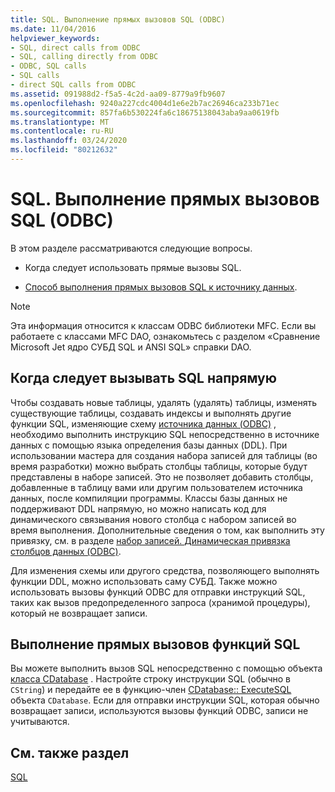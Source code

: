 ```yaml
---
title: SQL. Выполнение прямых вызовов SQL (ODBC)
ms.date: 11/04/2016
helpviewer_keywords:
- SQL, direct calls from ODBC
- SQL, calling directly from ODBC
- ODBC, SQL calls
- SQL calls
- direct SQL calls from ODBC
ms.assetid: 091988d2-f5a5-4c2d-aa09-8779a9fb9607
ms.openlocfilehash: 9240a227cdc4004d1e6e2b7ac26946ca233b71ec
ms.sourcegitcommit: 857fa6b530224fa6c18675138043aba9aa0619fb
ms.translationtype: MT
ms.contentlocale: ru-RU
ms.lasthandoff: 03/24/2020
ms.locfileid: "80212632"
---
```

# <a name="sql-making-direct-sql-calls-odbc"></a>SQL. Выполнение прямых вызовов SQL (ODBC)

В этом разделе рассматриваются следующие вопросы.

- Когда следует использовать прямые вызовы SQL.

- [Способ выполнения прямых вызовов SQL к источнику данных](#_core_making_direct_sql_function_calls).

> [!NOTE]
>  Эта информация относится к классам ODBC библиотеки MFC. Если вы работаете с классами MFC DAO, ознакомьтесь с разделом «Сравнение Microsoft Jet ядро СУБД SQL и ANSI SQL» справки DAO.

##  <a name="when-to-call-sql-directly"></a><a name="_core_when_to_call_sql_directly"></a>Когда следует вызывать SQL напрямую

Чтобы создавать новые таблицы, удалять (удалять) таблицы, изменять существующие таблицы, создавать индексы и выполнять другие функции SQL, изменяющие схему [источника данных (ODBC)](../../data/odbc/data-source-odbc.md) , необходимо выполнить инструкцию SQL непосредственно в источнике данных с помощью языка определения базы данных (DDL). При использовании мастера для создания набора записей для таблицы (во время разработки) можно выбрать столбцы таблицы, которые будут представлены в наборе записей. Это не позволяет добавить столбцы, добавленные в таблицу вами или другим пользователем источника данных, после компиляции программы. Классы базы данных не поддерживают DDL напрямую, но можно написать код для динамического связывания нового столбца с набором записей во время выполнения. Дополнительные сведения о том, как выполнить эту привязку, см. в разделе [набор записей. Динамическая привязка столбцов данных (ODBC)](../../data/odbc/recordset-dynamically-binding-data-columns-odbc.md).

Для изменения схемы или другого средства, позволяющего выполнять функции DDL, можно использовать саму СУБД. Также можно использовать вызовы функций ODBC для отправки инструкций SQL, таких как вызов предопределенного запроса (хранимой процедуры), который не возвращает записи.

##  <a name="making-direct-sql-function-calls"></a><a name="_core_making_direct_sql_function_calls"></a>Выполнение прямых вызовов функций SQL

Вы можете выполнить вызов SQL непосредственно с помощью объекта [класса CDatabase](../../mfc/reference/cdatabase-class.md) . Настройте строку инструкции SQL (обычно в `CString`) и передайте ее в функцию-член [CDatabase:: ExecuteSQL](../../mfc/reference/cdatabase-class.md#executesql) объекта `CDatabase`. Если для отправки инструкции SQL, которая обычно возвращает записи, используются вызовы функций ODBC, записи не учитываются.

## <a name="see-also"></a>См. также раздел

[SQL](../../data/odbc/sql.md)
